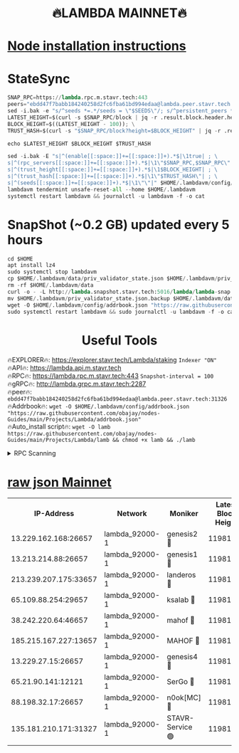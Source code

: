 <h1 align="center"> 🔥LAMBDA MAINNET🔥</h1>


[Node installation instructions](https://github.com/obajay/nodes-Guides/tree/main/Projects/Lambda)
=


# StateSync
```python
SNAP_RPC=https://lambda.rpc.m.stavr.tech:443
peers="ebdd47f7babb184240258d2fc6fba61bd994edaa@lambda.peer.stavr.tech:31326" 
sed -i.bak -e "s/^seeds *=.*/seeds = \"$SEEDS\"/; s/^persistent_peers *=.*/persistent_peers = \"$PEERS\"/" $HOME/.lambdavm/config/config.toml
LATEST_HEIGHT=$(curl -s $SNAP_RPC/block | jq -r .result.block.header.height); \
BLOCK_HEIGHT=$((LATEST_HEIGHT - 100)); \
TRUST_HASH=$(curl -s "$SNAP_RPC/block?height=$BLOCK_HEIGHT" | jq -r .result.block_id.hash)

echo $LATEST_HEIGHT $BLOCK_HEIGHT $TRUST_HASH

sed -i.bak -E "s|^(enable[[:space:]]+=[[:space:]]+).*$|\1true| ; \
s|^(rpc_servers[[:space:]]+=[[:space:]]+).*$|\1\"$SNAP_RPC,$SNAP_RPC\"| ; \
s|^(trust_height[[:space:]]+=[[:space:]]+).*$|\1$BLOCK_HEIGHT| ; \
s|^(trust_hash[[:space:]]+=[[:space:]]+).*$|\1\"$TRUST_HASH\"| ; \
s|^(seeds[[:space:]]+=[[:space:]]+).*$|\1\"\"|" $HOME/.lambdavm/config/config.toml
lambdavm tendermint unsafe-reset-all --home $HOME/.lambdavm
systemctl restart lambdavm && journalctl -u lambdavm -f -o cat

```
# SnapShot (~0.2 GB) updated every 5 hours
```python
cd $HOME
apt install lz4
sudo systemctl stop lambdavm
cp $HOME/.lambdavm/data/priv_validator_state.json $HOME/.lambdavm/priv_validator_state.json.backup
rm -rf $HOME/.lambdavm/data
curl -o - -L http://lambda.snapshot.stavr.tech:5016/lambda/lambda-snap.tar.lz4 | lz4 -c -d - | tar -x -C $HOME/.lambdavm --strip-components 2
mv $HOME/.lambdavm/priv_validator_state.json.backup $HOME/.lambdavm/data/priv_validator_state.json
wget -O $HOME/.lambdavm/config/addrbook.json "https://raw.githubusercontent.com/obajay/nodes-Guides/main/Projects/Lambda/addrbook.json"
sudo systemctl restart lambdavm && sudo journalctl -u lambdavm -f -o cat
```
 <h1 align="center"> Useful Tools</h1>

🔥EXPLORER🔥:      https://explorer.stavr.tech/Lambda/staking	        `Indexer "ON"` \
🔥API🔥: 			 		 https://lambda.api.m.stavr.tech \
🔥RPC🔥:           https://lambda.rpc.m.stavr.tech:443	              `Snapshot-interval = 100` \
🔥gRPC🔥:          http://lambda.grpc.m.stavr.tech:2287 \
🔥peer🔥:					 `ebdd47f7babb184240258d2fc6fba61bd994edaa@lambda.peer.stavr.tech:31326` \
🔥Addrbook🔥:    ```wget -O $HOME/.lambdavm/config/addrbook.json "https://raw.githubusercontent.com/obajay/nodes-Guides/main/Projects/Lambda/addrbook.json"``` \
🔥Auto_install script🔥: ```wget -O lamb https://raw.githubusercontent.com/obajay/nodes-Guides/main/Projects/Lambda/lamb && chmod +x lamb && ./lamb```


<details>
<summary>RPC Scanning</summary>

<h2 align="center"> We scan nodes in real time every 4 hours. And we provide the final result of RPC endpoints.
We cannot influence the operation of these nodes in any way. </h2>


```python
If Voting Power is higher than 0 --> then the Node is a validator of the network and may be subject to attack and be a potential threat to the chain.
```
```python
We marked such validators with a red symbol
```

</details>

[raw json Mainnet](https://rpc-check.lambm.stavr.tech/lambm/rpc-lambm-result.json)
=


<table><tr><th>IP-Address</th><th>Network</th><th>Moniker</th><th>Latest Block Height</th><th>Earliest Block Height</th><th>Catching Up</th><th>Tx Index</th><th>Voting Power</th><th>Scan Time</th></tr><tr><td>13.229.162.168:26657</td><td>lambda_92000-1</td><td>genesis2 🔴</td><td>11981616</td><td>1</td><td>False</td><td>on</td><td>15416734</td><td>2024-03-01T19:36:43.937535195UTC</td></tr><tr><td>13.213.214.88:26657</td><td>lambda_92000-1</td><td>genesis1 🔴</td><td>11981616</td><td>1</td><td>False</td><td>on</td><td>737835</td><td>2024-03-01T19:36:48.715754140UTC</td></tr><tr><td>213.239.207.175:33657</td><td>lambda_92000-1</td><td>landeros 🔴</td><td>11981614</td><td>8136001</td><td>False</td><td>off</td><td>1820152</td><td>2024-03-01T19:36:38.628676294UTC</td></tr><tr><td>65.109.88.254:29657</td><td>lambda_92000-1</td><td>ksalab 🔴</td><td>11981617</td><td>8715001</td><td>False</td><td>on</td><td>510465</td><td>2024-03-01T19:36:53.449969426UTC</td></tr><tr><td>38.242.220.64:46657</td><td>lambda_92000-1</td><td>mahof 🔴</td><td>11981617</td><td>10131001</td><td>False</td><td>off</td><td>770350</td><td>2024-03-01T19:36:58.200538706UTC</td></tr><tr><td>185.215.167.227:13657</td><td>lambda_92000-1</td><td>MAHOF 🔴</td><td>11981616</td><td>10134001</td><td>False</td><td>on</td><td>2051510</td><td>2024-03-01T19:36:47.489111980UTC</td></tr><tr><td>13.229.27.15:26657</td><td>lambda_92000-1</td><td>genesis4 🔴</td><td>11981616</td><td>11043001</td><td>False</td><td>on</td><td>9567262</td><td>2024-03-01T19:36:47.194558820UTC</td></tr><tr><td>65.21.90.141:12121</td><td>lambda_92000-1</td><td>SerGo 🔴</td><td>11981617</td><td>11881617</td><td>False</td><td>off</td><td>10608438</td><td>2024-03-01T19:36:57.927915114UTC</td></tr><tr><td>88.198.32.17:26657</td><td>lambda_92000-1</td><td>n0ok[MC] 🔴</td><td>11981618</td><td>11881618</td><td>False</td><td>off</td><td>1578630</td><td>2024-03-01T19:37:00.499173361UTC</td></tr><tr><td>135.181.210.171:31327</td><td>lambda_92000-1</td><td>STAVR-Service 🟢</td><td>11981617</td><td>11981001</td><td>False</td><td>on</td><td>0</td><td>2024-03-01T19:36:53.094269157UTC</td></tr></table>
